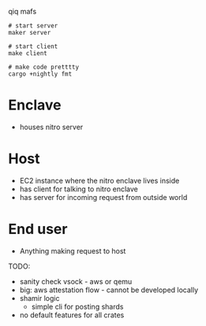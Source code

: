 qiq mafs

```
# start server
maker server

# start client
make client

# make code pretttty
cargo +nightly fmt
```

# Enclave
- houses nitro server

# Host
- EC2 instance where the nitro enclave lives inside
- has client for talking to nitro enclave
- has server for incoming request from outside world 

# End user
- Anything making request to host

TODO:
- sanity check vsock - aws or qemu
- big: aws attestation flow - cannot be developed locally
- shamir logic
  - simple cli for posting shards
- no default features for all crates